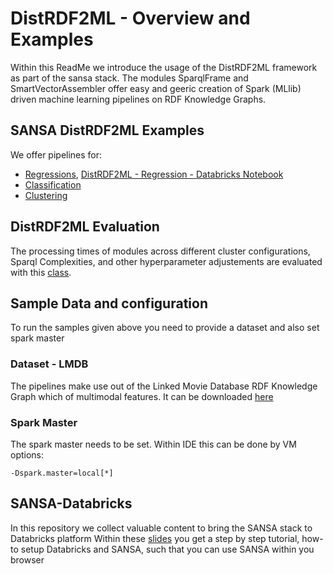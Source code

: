# DistRDF2ML - Overview and Examples
Within this ReadMe we introduce the usage of the DistRDF2ML framework as part of the sansa stack. The modules SparqlFrame and SmartVectorAssembler offer easy and geeric creation of Spark (MLlib) driven machine learning pipelines on RDF Knowledge Graphs.

## SANSA DistRDF2ML Examples
We offer pipelines for:
- [Regressions](https://github.com/SANSA-Stack/SANSA-Stack/blob/feature/MmDistSIm/sansa-examples/sansa-examples-spark/src/main/scala/net/sansa_stack/examples/spark/ml/DistRDF2ML/DistRDF2ML_Regression.scala), [DistRDF2ML - Regression - Databricks Notebook](https://databricks-prod-cloudfront.cloud.databricks.com/public/4027ec902e239c93eaaa8714f173bcfc/6924783690087984/1369407433773997/8524188481975304/latest.html)
- [Classification](https://github.com/SANSA-Stack/SANSA-Stack/blob/feature/MmDistSIm/sansa-examples/sansa-examples-spark/src/main/scala/net/sansa_stack/examples/spark/ml/DistRDF2ML/DistRDF2ML_Classification.scala)
- [Clustering](https://github.com/SANSA-Stack/SANSA-Stack/blob/feature/MmDistSIm/sansa-examples/sansa-examples-spark/src/main/scala/net/sansa_stack/examples/spark/ml/DistRDF2ML/DistRDF2ML_Clustering.scala)

## DistRDF2ML Evaluation
The processing times of modules across different cluster configurations, Sparql Complexities, and other hyperparameter adjustements are evaluated with this [class](https://github.com/SANSA-Stack/SANSA-Stack/blob/feature/MmDistSIm/sansa-examples/sansa-examples-spark/src/main/scala/net/sansa_stack/examples/spark/ml/DistRDF2ML/DistRDF2ML_Evaluation.scala). 

## Sample Data and configuration
To run the samples given above you need to provide a dataset and also set spark master
### Dataset - LMDB
The pipelines make use out of the Linked Movie Database RDF Knowledge Graph which of multimodal features.
It can be downloaded [here](http://www.cs.toronto.edu/~oktie/linkedmdb/linkedmdb-18-05-2009-dump.nt)
### Spark Master
The spark master needs to be set. Within IDE this can be done by VM options:
```
-Dspark.master=local[*]
```

## SANSA-Databricks
In this repository we collect valuable content to bring the SANSA stack to Databricks platform
Within these [slides](https://github.com/SANSA-Stack/SANSA-Databricks/blob/main/SANSA%20through%20Databricks.pdf) you get a step by step tutorial, how-to setup Databricks and SANSA, such that you can use SANSA within you browser
